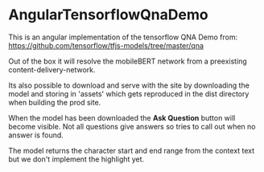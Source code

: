 # AngularTensorflowQnaDemo

This is an angular implementation of the tensorflow QNA Demo from: https://github.com/tensorflow/tfjs-models/tree/master/qna

Out of the box it will resolve the mobileBERT network from a preexisting content-delivery-network.

Its also possible to download and serve with the site by downloading the model and storing in 'assets' which gets reproduced in the dist directory when building the prod site.

When the model has been downloaded the **Ask Question** button will become visible.  Not all questions give answers so tries to call out when no answer is found.

The model returns the character start and end range from the context text but we don't implement the highlight yet.

